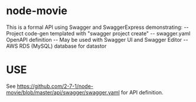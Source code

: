 # node-movie
This is a formal API using Swagger and SwaggerExpress demonstrating:
-- Project code-gen templated with "swagger project create"
-- swagger.yaml OpenAPI definition
-- May be used with Swagger UI and Swagger Editor
-- AWS RDS (MySQL) database for datastor

# USE
See https://github.com/2-7-1/node-movie/blob/master/api/swagger/swagger.yaml for API definition.
